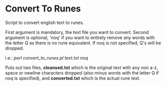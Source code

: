 # Convert To Runes

Script to convert english text to runes.

First argument is mandatory, the text file you want to convert.  Second argument is optional, 'noq' if you want to entirely remove any words with the letter Q as there is no rune equivalent.  If noq is not specified, Q's will be dropped.

i.e.: *perl convert_to_runes.pl text.txt noq*

Puts out two files, **cleansed.txt** which is the original text with any non a-z, space or newline characters dropped (also minus words with the letter Q if noq is specified), and **converted.txt** which is the actual rune text.
